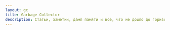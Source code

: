 ```yaml
---
layout: gc
title: Garbage Collector
description: Статьи, заметки, дамп памяти и все, что не дошло до горизонта событий
---
```

